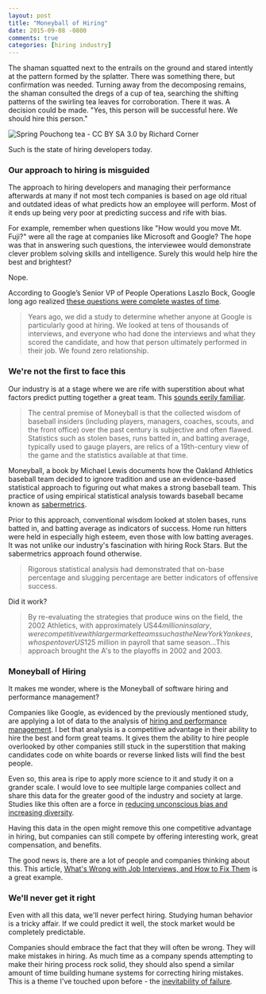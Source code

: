 ```yaml
---
layout: post
title: "Moneyball of Hiring"
date: 2015-09-08 -0800
comments: true
categories: [hiring industry]
---
```


The shaman squatted next to the entrails on the ground and stared intently at the pattern formed by the splatter. There was something there, but confirmation was needed. Turning away from the decomposing remains, the shaman consulted the dregs of a cup of tea, searching the shifting patterns of the swirling tea leaves for corroboration. There it was. A decision could be made. "Yes, this person will be successful here. We should hire this person."

![Spring Pouchong tea - CC BY SA 3.0 by Richard Corner ](https://cloud.githubusercontent.com/assets/19977/9565095/3e6e5c4c-4e70-11e5-8023-6aa1f81c31dd.png)

Such is the state of hiring developers today.

### Our approach to hiring is misguided

The approach to hiring developers and managing their performance afterwards at many if not most tech companies is based on age old ritual and outdated ideas of what predicts how an employee will perform. Most of it ends up being very poor at predicting success and rife with bias.

For example, remember when questions like "How would you move Mt. Fuji?" were all the rage at companies like Microsoft and Google? The hope was that in answering such questions, the interviewee would demonstrate clever problem solving skills and intelligence. Surely this would help hire the best and brightest?

Nope.

According to Google’s Senior VP of People Operations Laszlo Bock, Google long ago realized [these questions were complete wastes of time](http://www.deathandtaxesmag.com/200732/google-admits-its-famous-job-interview-questions-were-a-complete-waste-of-time/).

> Years ago, we did a study to determine whether anyone at Google is particularly good at hiring. We looked at tens of thousands of interviews, and everyone who had done the interviews and what they scored the candidate, and how that person ultimately performed in their job. We found zero relationship.

### We're not the first to face this

Our industry is at a stage where we are rife with superstition about what factors predict putting together a great team. This [sounds eerily familiar](https://en.wikipedia.org/wiki/Moneyball).

> The central premise of Moneyball is that the collected wisdom of baseball insiders (including players, managers, coaches, scouts, and the front office) over the past century is subjective and often flawed. Statistics such as stolen bases, runs batted in, and batting average, typically used to gauge players, are relics of a 19th-century view of the game and the statistics available at that time.

Moneyball, a book by Michael Lewis documents how the Oakland Athletics baseball team decided to ignore tradition and use an evidence-based statistical approach to figuring out what makes a strong baseball team. This practice of using empirical statistical analysis towards baseball became known as [sabermetrics](https://en.wikipedia.org/wiki/Sabermetrics).

Prior to this approach, conventional wisdom looked at stolen bases, runs batted in, and batting average as indicators of success. Home run hitters were held in especially high esteem, even those with low batting averages. It was not unlike our industry's fascination with hiring Rock Stars. But the sabermetrics approach found otherwise.

> Rigorous statistical analysis had demonstrated that on-base percentage and slugging percentage are better indicators of offensive success.

Did it work?

> By re-evaluating the strategies that produce wins on the field, the 2002 Athletics, with approximately US$44 million in salary, were competitive with larger market teams such as the New York Yankees, who spent over US$125 million in payroll that same season...This approach brought the A's to the playoffs in 2002 and 2003.

### Moneyball of Hiring

It makes me wonder, where is the Moneyball of software hiring and performance management?

Companies like Google, as evidenced by the previously mentioned study, are applying a lot of data to the analysis of [hiring and performance management](http://www.theatlantic.com/business/archive/2013/10/how-google-uses-data-to-build-a-better-worker/280347/). I bet that analysis is a competitive advantage in their ability to hire the best and form great teams. It gives them the ability to hire people overlooked by other companies still stuck in the superstition that making candidates code on white boards or reverse linked lists will find the best people.

Even so, this area is ripe to apply more science to it and study it on a grander scale. I would love to see multiple large companies collect and share this data for the greater good of the industry and society at large. Studies like this often are a force in [reducing unconscious bias and increasing diversity](http://www.upworthy.com/this-orchestras-blind-audition-proves-bias-sneaks-in-when-you-least-expect-it).

Having this data in the open might remove this one competitive advantage in hiring, but companies can still compete by offering interesting work, great compensation, and benefits.

The good news is, there are a lot of people and companies thinking about this. This article,  [What's Wrong with Job Interviews, and How to Fix Them](https://www.linkedin.com/pulse/20130610025112-69244073-will-smart-companies-interview-your-kids) is a great example.

### We'll never get it right

Even with all this data, we'll never perfect hiring. Studying human behavior is a tricky affair. If we could predict it well, the stock market would be completely predictable.

Companies should embrace the fact that they will often be wrong. They will make mistakes in hiring. As much time as a company spends attempting to make their hiring process rock solid, they should also spend a similar amount of time building humane systems for correcting hiring mistakes. This is a theme I've touched upon before - the [inevitability of failure](http://haacked.com/archive/2015/02/07/failure-and-repair/).
